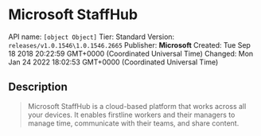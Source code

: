 # Microsoft StaffHub
API name: `[object Object]`
Tier: Standard
Version: `releases/v1.0.1546\1.0.1546.2665`
Publisher: **Microsoft**
Created: Tue Sep 18 2018 20:22:59 GMT+0000 (Coordinated Universal Time)
Changed: Mon Jan 24 2022 18:02:53 GMT+0000 (Coordinated Universal Time)

## Description
> Microsoft StaffHub is a cloud-based platform that works across all your devices. It enables firstline workers and their managers to manage time, communicate with their teams, and share content.
